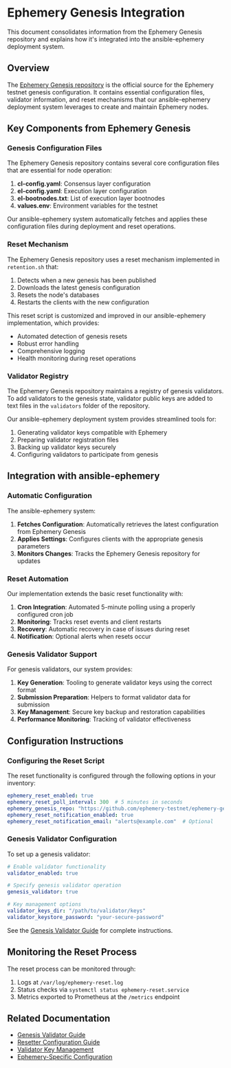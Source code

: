 # Ephemery Genesis Integration

This document consolidates information from the Ephemery Genesis repository and explains how it's integrated into the ansible-ephemery deployment system.

## Overview

The [Ephemery Genesis repository](https://github.com/ephemery-testnet/ephemery-genesis) is the official source for the Ephemery testnet genesis configuration. It contains essential configuration files, validator information, and reset mechanisms that our ansible-ephemery deployment system leverages to create and maintain Ephemery nodes.

## Key Components from Ephemery Genesis

### Genesis Configuration Files

The Ephemery Genesis repository contains several core configuration files that are essential for node operation:

1. **cl-config.yaml**: Consensus layer configuration 
2. **el-config.yaml**: Execution layer configuration
3. **el-bootnodes.txt**: List of execution layer bootnodes
4. **values.env**: Environment variables for the testnet

Our ansible-ephemery system automatically fetches and applies these configuration files during deployment and reset operations.

### Reset Mechanism

The Ephemery Genesis repository uses a reset mechanism implemented in `retention.sh` that:

1. Detects when a new genesis has been published
2. Downloads the latest genesis configuration
3. Resets the node's databases
4. Restarts the clients with the new configuration

This reset script is customized and improved in our ansible-ephemery implementation, which provides:

- Automated detection of genesis resets
- Robust error handling
- Comprehensive logging
- Health monitoring during reset operations

### Validator Registry

The Ephemery Genesis repository maintains a registry of genesis validators. To add validators to the genesis state, validator public keys are added to text files in the `validators` folder of the repository.

Our ansible-ephemery deployment system provides streamlined tools for:

1. Generating validator keys compatible with Ephemery
2. Preparing validator registration files
3. Backing up validator keys securely
4. Configuring validators to participate from genesis

## Integration with ansible-ephemery

### Automatic Configuration

The ansible-ephemery system:

1. **Fetches Configuration**: Automatically retrieves the latest configuration from Ephemery Genesis
2. **Applies Settings**: Configures clients with the appropriate genesis parameters
3. **Monitors Changes**: Tracks the Ephemery Genesis repository for updates

### Reset Automation

Our implementation extends the basic reset functionality with:

1. **Cron Integration**: Automated 5-minute polling using a properly configured cron job
2. **Monitoring**: Tracks reset events and client restarts
3. **Recovery**: Automatic recovery in case of issues during reset
4. **Notification**: Optional alerts when resets occur

### Genesis Validator Support

For genesis validators, our system provides:

1. **Key Generation**: Tooling to generate validator keys using the correct format
2. **Submission Preparation**: Helpers to format validator data for submission
3. **Key Management**: Secure key backup and restoration capabilities
4. **Performance Monitoring**: Tracking of validator effectiveness

## Configuration Instructions

### Configuring the Reset Script

The reset functionality is configured through the following options in your inventory:

```yaml
ephemery_reset_enabled: true
ephemery_reset_poll_interval: 300  # 5 minutes in seconds
ephemery_genesis_repo: "https://github.com/ephemery-testnet/ephemery-genesis"
ephemery_reset_notification_enabled: true
ephemery_reset_notification_email: "alerts@example.com"  # Optional
```

### Genesis Validator Configuration

To set up a genesis validator:

```yaml
# Enable validator functionality
validator_enabled: true

# Specify genesis validator operation
genesis_validator: true

# Key management options
validator_keys_dir: "/path/to/validator/keys"
validator_keystore_password: "your-secure-password"
```

See the [Genesis Validator Guide](../OPERATIONS/GENESIS_VALIDATOR.md) for complete instructions.

## Monitoring the Reset Process

The reset process can be monitored through:

1. Logs at `/var/log/ephemery-reset.log`
2. Status checks via `systemctl status ephemery-reset.service`
3. Metrics exported to Prometheus at the `/metrics` endpoint

## Related Documentation

- [Genesis Validator Guide](../OPERATIONS/GENESIS_VALIDATOR.md)
- [Resetter Configuration Guide](../OPERATIONS/RESETTER_CONFIGURATION.md)
- [Validator Key Management](./VALIDATOR_KEY_MANAGEMENT.md)
- [Ephemery-Specific Configuration](./EPHEMERY_SPECIFIC.md) 